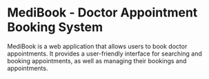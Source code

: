 # MediBook - Doctor Appointment Booking System

MediBook is a web application that allows users to book doctor appointments. It provides a user-friendly interface for searching and booking appointments, as well as managing their bookings and appointments.